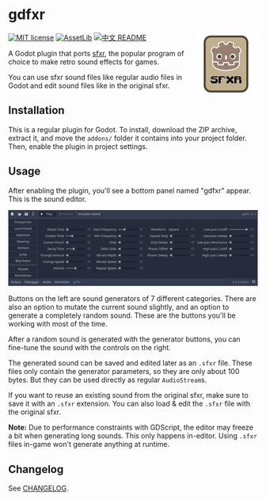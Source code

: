 # gdfxr

<img src="icon.png?raw=true"  align="right" />

[![MIT license](https://img.shields.io/badge/license-MIT-blue.svg)](LICENSE)
[![AssetLib](https://img.shields.io/badge/AssetLib-gdfxr-478cbf)](https://godotengine.org/asset-library/asset/1249)
[![中文 README](https://img.shields.io/badge/README-%E4%B8%AD%E6%96%87-red)](README-zh_CN.md)

A Godot plugin that ports [sfxr](https://www.drpetter.se/project_sfxr.html "DrPetter's homepage - sfxr"),
the popular program of choice to make retro sound effects for games.

You can use sfxr sound files like regular audio files in Godot and edit sound files like in the
original sfxr.

## Installation

This is a regular plugin for Godot. To install, download the ZIP archive, extract it, and move the
`addons/` folder it contains into your project folder. Then, enable the plugin in project settings.

## Usage

After enabling the plugin, you'll see a bottom panel named "gdfxr" appear.
This is the sound editor.

<p align="center">
  <img src="screenshots/editor.png?raw=true" />
</p>

Buttons on the left are sound generators of 7 different categories. There are also an option to
mutate the current sound slightly, and an option to generate a completely random sound.
These are the buttons you'll be working with most of the time.

After a random sound is generated with the generator buttons, you can fine-tune the sound with
the controls on the right.

The generated sound can be saved and edited later as an `.sfxr` file.
These files only contain the generator parameters, so they are only about 100 bytes.
But they can be used directly as regular `AudioStream`s.

If you want to reuse an existing sound from the original sfxr, make sure to save it with an
`.sfxr` extension. You can also load & edit the `.sfxr` file with the original sfxr.

**Note:** Due to performance constraints with GDScript, the editor may freeze a bit when generating
long sounds. This only happens in-editor.
Using `.sfxr` files in-game won't generate anything at runtime.

## Changelog

See [CHANGELOG](CHANGELOG.md).
